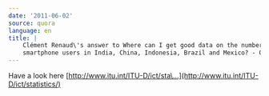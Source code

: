 ```yaml
---
date: '2011-06-02'
source: quora
language: en
title: |
    Clément Renaud\'s answer to Where can I get good data on the number of
    smartphone users in India, China, Indonesia, Brazil and Mexico? - Quora
---
```


Have a look here
[http://www.itu.int/ITU-D/ict/sta\...](http://www.itu.int/ITU-D/ict/statistics/)
